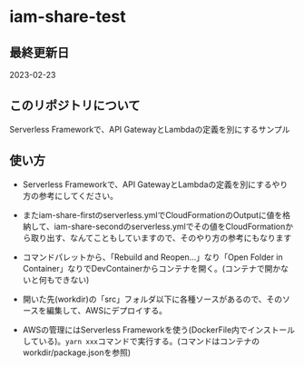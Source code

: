 # iam-share-test

## 最終更新日
2023-02-23

## このリポジトリについて  
Serverless Frameworkで、API GatewayとLambdaの定義を別にするサンプル

## 使い方  
- Serverless Frameworkで、API GatewayとLambdaの定義を別にするやり方の参考にしてください。

- またiam-share-firstのserverless.ymlでCloudFormationのOutputに値を格納して、iam-share-secondのserverless.ymlでその値をCloudFormationから取り出す、なんてこともしていますので、そのやり方の参考にもなります
    
- コマンドパレットから、「Rebuild and Reopen...」なり「Open Folder in Container」なりでDevContainerからコンテナを開く。(コンテナで開かないと何もできない)  
  
- 開いた先(workdir)の「src」フォルダ以下に各種ソースがあるので、そのソースを編集して、AWSにデプロイする。  
  
- AWSの管理にはServerless Frameworkを使う(DockerFile内でインストールしている)。`yarn xxx`コマンドで実行する。(コマンドはコンテナのworkdir/package.jsonを参照)
